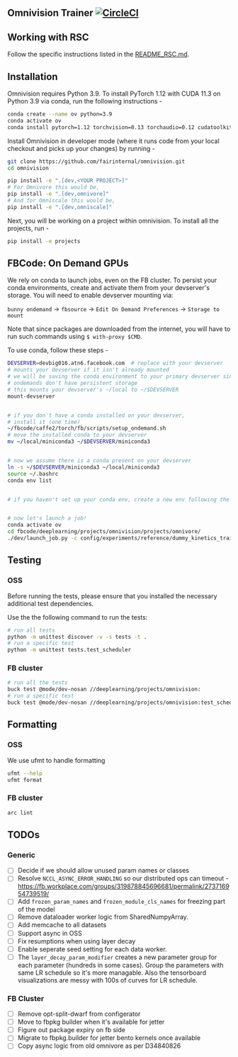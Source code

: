 ## Omnivision Trainer [![CircleCI](https://circleci.com/gh/fairinternal/omnivision.svg?style=svg&circle-token=7b992a7b384a827bbe71b0fe9d49f71909f6f044)](https://circleci.com/gh/fairinternal/omnivision)

## Working with RSC

Follow the specific instructions listed in the [README_RSC.md](README_RSC.md).

## Installation

Omnivision requires Python 3.9. To install PyTorch 1.12 with CUDA 11.3 on Python 3.9 via conda, run the following instructions -

```bash
conda create --name ov python=3.9
conda activate ov
conda install pytorch=1.12 torchvision=0.13 torchaudio=0.12 cudatoolkit=11.3 -c pytorch
```

Install Omnivision in developer mode (where it runs code from your local checkout and picks up your changes) by running -
```bash
git clone https://github.com/fairinternal/omnivision.git
cd omnivision

pip install -e ".[dev,<YOUR PROJECT>]"
# For Omnivore this would be,
pip install -e ".[dev,omnivore]"
# And for Omniscale this would be,
pip install -e ".[dev,omniscale]"
```

Next, you will be working on a project within omnivision. To install all the projects, run -
```bash
pip install -e projects
```

## FBCode: On Demand GPUs

We rely on conda to launch jobs, even on the FB cluster. To persist your conda environments,
create and activate them from your devserver's storage.
You will need to enable devserver mounting via:

`bunny ondemand` -> `fbsource` -> `Edit On Demand Preferences` -> `Storage to mount`

Note that since packages are downloaded from the internet, you will have to run
such commands using `$ with-proxy $CMD`.

To use conda, follow these steps -

```bash
DEVSERVER=devbig016.atn6.facebook.com  # replace with your devserver
# mounts your devserver if it isn't already mounted
# we will be saving the conda environment to your primary devserver since
# ondemands don't have persistent storage
# this mounts your devserver's ~/local to ~/$DEVSERVER
mount-devserver


# if you don't have a conda installed on your devserver,
# install it (one time)
~/fbcode/caffe2/torch/fb/scripts/setup_ondemand.sh
# move the installed conda to your devserver
mv ~/local/miniconda3 ~/$DEVSERVER/miniconda3


# now we assume there is a conda present on your devserver
ln -s ~/$DEVSERVER/miniconda3 ~/local/miniconda3
source ~/.bashrc
conda env list


# if you haven't set up your conda env, create a new env following the Installation instructions!


# now let's launch a job!
conda activate ov
cd fbcode/deeplearning/projects/omnivision/projects/omnivore/
./dev/launch_job.py -c config/experiments/reference/dummy_kinetics_train_slurm_gpu.yaml --local
```

## Testing

### OSS

Before running the tests, please ensure that you installed the necessary additional test dependencies.

Use the the following command to run the tests:
```bash
# run all tests
python -m unittest discover -v -s tests -t .
# run a specific test
python -m unittest tests.test_scheduler
```

### FB cluster

```bash
# run all the tests
buck test @mode/dev-nosan //deeplearning/projects/omnivision:
# run a specific test
buck test @mode/dev-nosan //deeplearning/projects/omnivision:test_scheduler
```

## Formatting

### OSS

We use ufmt to handle formatting
```bash
ufmt --help
ufmt format
```

### FB cluster

```bash
arc lint
```

## TODOs

### Generic
- [ ] Decide if we should allow unused param names or classes
- [ ] Resolve `NCCL_ASYNC_ERROR_HANDLING` so our distributed ops can timeout - https://fb.workplace.com/groups/319878845696681/permalink/273716954739519/
- [ ] Add `frozen_param_names` and `frozen_module_cls_names` for freezing part of the model
- [ ] Remove dataloader worker logic from SharedNumpyArray.
- [ ] Add memcache to all datasets
- [ ] Support async in OSS
- [ ] Fix resumptions when using layer decay
- [ ] Enable seperate seed setting for each data worker.
- [ ] The `layer_decay_param_modifier` creates a new parameter group for each parameter (hundreds in some cases). Group the parameters with same LR schedule so it's more managable. Also the tensorboard visualizations are messy with 100s of curves for LR schedule.

### FB Cluster
- [ ] Remove opt-split-dwarf from configerator
- [ ] Move to fbpkg builder when it's available for jetter
- [ ] Figure out package expiry on fb side
- [ ] Migrate to fbpkg.builder for jetter bento kernels once available
- [ ] Copy async logic from old omnivore as per D34840826
